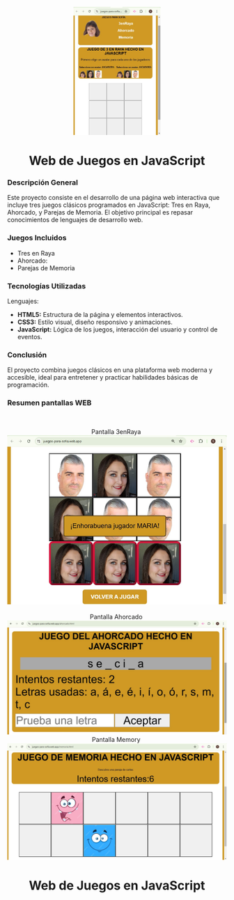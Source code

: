 ﻿<p align="center">
<img width="200px" src="menu.jpg">
<h1 align="center">Web de Juegos en JavaScript</h1>
</p>

### Descripción General
Este proyecto consiste en el desarrollo de una página web interactiva que incluye tres juegos clásicos programados en JavaScript: Tres en Raya, Ahorcado, y Parejas de Memoria. El objetivo principal es repasar conocimientos de lenguajes de desarrollo web.

### Juegos Incluidos
- Tres en Raya
- Ahorcado:
- Parejas de Memoria

### Tecnologías Utilizadas

Lenguajes:
- **HTML5:** Estructura de la página y elementos interactivos.
- **CSS3:** Estilo visual, diseño responsivo y animaciones.
- **JavaScript:** Lógica de los juegos, interacción del usuario y control de eventos.

### Conclusión
El proyecto combina juegos clásicos en una plataforma web moderna y accesible, ideal para entretener y practicar habilidades básicas de programación.

### Resumen pantallas WEB
﻿<p align="center">
Pantalla 3enRaya
﻿<br>
<img width="600px" src="tres.jpg">
﻿<br>
Pantalla Ahorcado
﻿<br>
<img width="600px" src="ahorcado.jpg">
<br>
Pantalla Memory
﻿<br>
<img width="600px" src="memoria.jpg">
<br>
<h1 align="center">Web de Juegos en JavaScript</h1>
</p>
